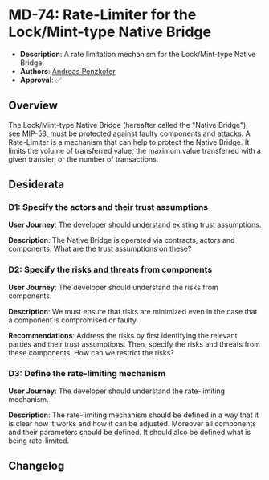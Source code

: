 # MD-74: Rate-Limiter for the Lock/Mint-type Native Bridge

- **Description**: A rate limitation mechanism for the Lock/Mint-type Native Bridge.
- **Authors**: [Andreas Penzkofer](mailto:andreas.penzkofer@movementlabs.xyz)
- **Approval**: :white_check_mark:

## Overview

The Lock/Mint-type Native Bridge (hereafter called the "Native Bridge"), see [MIP-58](https://github.com/movementlabsxyz/MIP/pull/58), must be protected against faulty components and attacks. A Rate-Limiter is a mechanism that can help to protect the Native Bridge. It limits the volume of transferred value, the maximum value transferred with a given transfer, or the number of transactions.

## Desiderata

### D1: Specify the actors and their trust assumptions

**User Journey**: The developer should understand existing trust assumptions.

**Description**: The Native Bridge is operated via contracts, actors and components. What are the trust assumptions on these?

### D2: Specify the risks and threats from components

**User Journey**: The developer should understand the risks from components.

**Description**: We must ensure that risks are minimized even in the case that a component is compromised or faulty.

**Recommendations**: Address the risks by first identifying the relevant parties and their trust assumptions. Then, specify the risks and threats from these components. How can we restrict the risks?

### D3: Define the rate-limiting mechanism

**User Journey**: The developer should understand the rate-limiting mechanism.

**Description**: The rate-limiting mechanism should be defined in a way that it is clear how it works and how it can be adjusted. Moreover all components and their parameters should be defined. It should also be defined what is being rate-limited.

## Changelog
